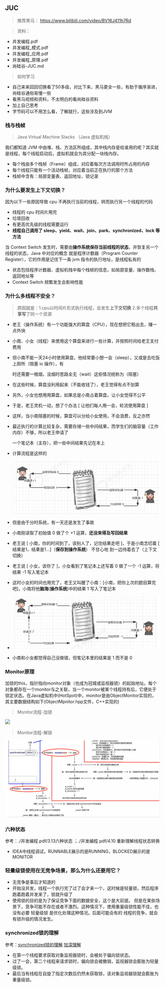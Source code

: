 ## JUC

> 推荐黑马： https://www.bilibili.com/video/BV16J411h7Rd





> 资料：

+ 并发编程.pdf
+ 并发编程_模式.pdf
+ 并发编程_应用.pdf
+ 并发编程_原理.pdf
+ 尚硅谷-JUC.md



> 如何学习

+ 自己来来回回切换看了50多级，对比下来，黑马更全一些，有助于循序渐进，尚硅谷通俗易懂一些
+ 看黑马视频和资料，不太明白的看尚硅谷资料
+ 加上自己思考
+ 字节码可以不用怎么看，了解就行，这些涉及到JVM



### 栈与栈帧

> Java Virtual Machine Stacks （Java 虚拟机栈） 

我们都知道 JVM 中由堆、栈、方法区所组成，其中栈内存是给谁用的呢？其实就是线程，每个线程启动后，虚拟机就会为其分配一块栈内存。 

+ 每个栈由多个栈帧（Frame）组成，对应着每次方法调用时所占用的内存 
+ 每个线程只能有一个活动栈帧，对应着当前正在执行的那个方法
+ 栈帧中含有：局部变量表、返回地址、锁记录



### 为什么要发生上下文切换？

因为以下一些原因导致 cpu 不再执行当前的线程，转而执行另一个线程的代码

+ 线程的 cpu 时间片用完 
+ 垃圾回收 
+ 有更高优先级的线程需要运行
+ **线程自己调用了 sleep、yield、wait、join、park、synchronized、lock 等方法**



当 Context Switch 发生时，需要由**操作系统保存当前线程的状态**，并恢复另一个线程的状态，Java 中对应的概念 就是程序计数器（Program Counter Register），它的作用是记住下一条 jvm 指令的执行地址，是线程私有的 

+ 状态包括程序计数器、虚拟机栈中每个栈帧的信息，如局部变量、操作数栈、返回地址等 
+ Context Switch 频繁发生会影响性能 



### 为什么多线程不安全？

> 原因就是：1.cpu以时间片形式执行线程，会发生**上下文切换**  2.多个线程**共享写**了同一个资源

+ 老王（操作系统）有一个功能强大的算盘（CPU），现在想把它租出去，赚一点外快 

+ 小南、小女（线程）来使用这个算盘来进行一些计算，并按照时间给老王支付费用

+ 但小南不能一天24小时使用算盘，他经常要小憩一会（sleep），又或是去吃饭上厕所（阻塞 io 操作），有 

  时还需要一根烟，没烟时思路全无（wait）这些情况统称为（阻塞） 

+ 在这些时候，算盘没利用起来（不能收钱了），老王觉得有点不划算 

+ 另外，小女也想用用算盘，如果总是小南占着算盘，让小女觉得不公平

+ 于是，老王灵机一动，想了个办法 [ 让他们每人用一会，轮流使用算盘 ] 

+ 这样，当小南阻塞的时候，算盘可以分给小女使用，不会浪费，反之亦然 

+ 最近执行的计算比较复杂，需要存储一些中间结果，而学生们的脑容量（工作内存）不够，所以老王申请了 

  一个笔记本（主存），把一些中间结果先记在本上

+ 计算流程是这样的 

  ![](./images/多线程为什么不安全.png)

+ 但是由于分时系统，有一天还是发生了事故

+ 小南刚读取了初始值 0 做了个 +1 运算，**还没来得及写回结果**

+ 老王说 [ 小南，你的时间到了，该别人了，记住结果走吧 ]，于是小南念叨着 [ 结果是1，结果是1...]（**保存到操作系统**） 不甘心地 到一边待着去了（上下文切换）

+ 老王说 [ 小女，该你了 ]，小女看到了笔记本上还写着 0 做了一个 -1 运算，将结果 -1 写入笔记本

+ 这时小女的时间也用完了，老王又叫醒了小南：[小南，把你上次的题目算完吧]，小南将他**脑海**(**操作系统**)中的结果 1 写入了笔记本

+ ![](./images/多线程为什么不安全2.png)

+ 小南和小女都觉得自己没做错，但笔记本里的结果是 1 而不是 0



### Monitor原理

加锁的this，指针指向monitor对象（也成为冠城或监视器锁）的起始地址。每个对象都存在一个monitor与之关联，当一个monitor被某个线程持有后，它便处于锁定状态。在Java虚拟机中(HotSpot)中，monitor是由ObjectMonitor实现的，其主要数据结构如下(ObjectMpnitor.hpp文件，C++实现的)



> Monitor流程-加锁

![](C:/Users/peish/Desktop/Learning-Note/JUC/images/monitor流程-加锁.png)



> Monitor流程-解锁

![](./images/monitor流程-解锁.png)



### 六种状态

参考：./并发编程.pdf/3.13六种状态 ；./并发编程.pdf/4.10 重新理解线程状态转换

+ IDEA中线程调试，RUNNABLE展示的是RUNNING，BLOCKED展示的是MONITOR



### 轻量级锁使用在无竞争场景，那么为什么还要用它？

+ 无竞争是事后才知道的 
+ 开始没并发，线程一个执行完了过了会才来一个，这时候是轻量锁，然后程序跑着跑着并发来了，锁就升级了 
+ 使用锁的目的是为了保证竞争下面的数据安全，这个是大前提。
  但是在某些场景下，竞争可能不存在或者不激烈。这种情况下，使用重量级锁性能不佳，也没有必要
  轻量级锁 是优化处理这种情况。后面可能会有的 线程的竞争，就会有锁升级的情况发生。 



### synchronized锁的理解

参考：[synchronized锁的理解](https://blog.csdn.net/Ryanqy/article/details/105351282)   [加深理解](https://blog.dreamtobe.cn/2015/11/13/java_synchronized/)

+ 在第一个线程要求获取对象监视器锁时，会被处于偏向锁状态。
+ 过了一会，第二个线程来请求锁时，偏向锁会被撤销，监视器锁会膨胀为轻量级锁。
+ 最后当有线程在自旋了指定次数后仍然未获取锁，该对象监视器锁就会膨胀为重量级锁。